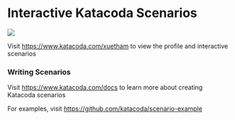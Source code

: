 # Interactive Katacoda Scenarios

[![](http://shields.katacoda.com/katacoda/xuetham/count.svg)](https://www.katacoda.com/xuetham "Get your profile on Katacoda.com")

Visit https://www.katacoda.com/xuetham to view the profile and interactive scenarios

### Writing Scenarios
Visit https://www.katacoda.com/docs to learn more about creating Katacoda scenarios

For examples, visit https://github.com/katacoda/scenario-example
